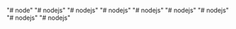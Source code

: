 "# node" 
"# nodejs" 
"# nodejs" 
"# nodejs" 
"# nodejs" 
"# nodejs" 
"# nodejs" 
"# nodejs" 
"# nodejs" 
